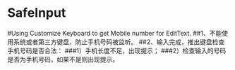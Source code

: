 # SafeInput
#Using Customize Keyboard to get Mobile number for EditText.
##1、不能使用系统或者第三方键盘，防止手机号码被监听。
##2、输入完成，推出键盘检查手机号码是否合法：
###1）手机长度不足，出现提示；
###2）检查输入的号码是否为手机号码，如果不是则出现提示。
